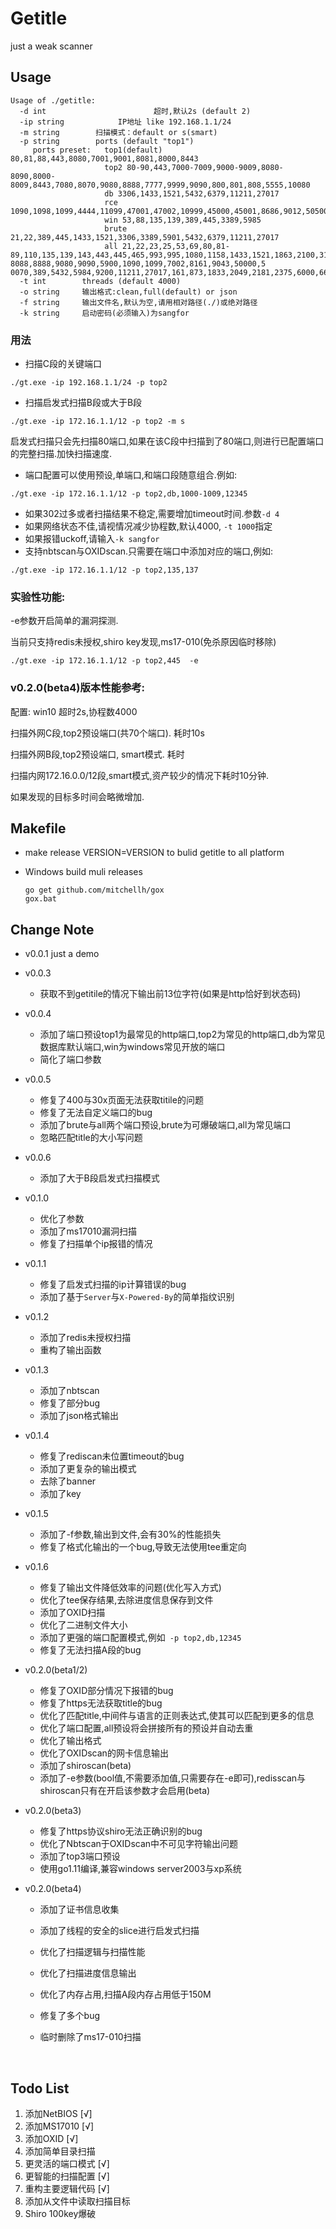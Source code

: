 # Getitle
just a weak scanner


## Usage

```
Usage of ./getitle:
  -d int                        超时,默认2s (default 2)
  -ip string            IP地址 like 192.168.1.1/24
  -m string        扫描模式：default or s(smart)
  -p string        ports (default "top1")
     ports preset:   top1(default) 80,81,88,443,8080,7001,9001,8081,8000,8443
                     top2 80-90,443,7000-7009,9000-9009,8080-8090,8000-8009,8443,7080,8070,9080,8888,7777,9999,9090,800,801,808,5555,10080
                     db 3306,1433,1521,5432,6379,11211,27017
                     rce 1090,1098,1099,4444,11099,47001,47002,10999,45000,45001,8686,9012,50500,4848,11111,4445,4786,5555,5556
                     win 53,88,135,139,389,445,3389,5985
                     brute 21,22,389,445,1433,1521,3306,3389,5901,5432,6379,11211,27017
                     all 21,22,23,25,53,69,80,81-89,110,135,139,143,443,445,465,993,995,1080,1158,1433,1521,1863,2100,3128,3306,3389,7001,8080,8081-8088,8888,9080,9090,5900,1090,1099,7002,8161,9043,50000,5
0070,389,5432,5984,9200,11211,27017,161,873,1833,2049,2181,2375,6000,6666,6667,7777,6868,9000,9001,12345,5632,9081,3700,4848,1352,8069,9300
  -t int        threads (default 4000)
  -o string     输出格式:clean,full(default) or json
  -f string     输出文件名,默认为空,请用相对路径(./)或绝对路径
  -k string     启动密码(必须输入)为sangfor  

```

### 用法



* 扫描C段的关键端口

`./gt.exe -ip 192.168.1.1/24 -p top2`

* 扫描启发式扫描B段或大于B段

`./gt.exe -ip 172.16.1.1/12 -p top2 -m s`

启发式扫描只会先扫描80端口,如果在该C段中扫描到了80端口,则进行已配置端口的完整扫描.加快扫描速度.

* 端口配置可以使用预设,单端口,和端口段随意组合.例如:

`./gt.exe -ip 172.16.1.1/12 -p top2,db,1000-1009,12345`

* 如果302过多或者扫描结果不稳定,需要增加timeout时间.参数`-d 4`
* 如果网络状态不佳,请视情况减少协程数,默认4000, `-t 1000`指定
* 如果报错uckoff,请输入`-k sangfor`
* 支持nbtscan与OXIDscan.只需要在端口中添加对应的端口,例如:

`./gt.exe -ip 172.16.1.1/12 -p top2,135,137`





### 实验性功能:

-e参数开启简单的漏洞探测.

当前只支持redis未授权,shiro key发现,ms17-010(免杀原因临时移除)

`./gt.exe -ip 172.16.1.1/12 -p top2,445  -e`





### v0.2.0(beta4)版本性能参考:

配置: win10 超时2s,协程数4000

扫描外网C段,top2预设端口(共70个端口). 耗时10s

扫描外网B段,top2预设端口, smart模式. 耗时

扫描内网172.16.0.0/12段,smart模式,资产较少的情况下耗时10分钟.

如果发现的目标多时间会略微增加.

## Makefile

 * make release VERSION=VERSION to bulid getitle to all platform

 * Windows build muli releases

   ```
   go get github.com/mitchellh/gox
   gox.bat
   ```

   

## Change Note

* v0.0.1 just a demo

* v0.0.3 
  
  * 获取不到getitile的情况下输出前13位字符(如果是http恰好到状态码)
  
* v0.0.4 
  * 添加了端口预设top1为最常见的http端口,top2为常见的http端口,db为常见数据库默认端口,win为windows常见开放的端口
  * 简化了端口参数
  
* v0.0.5 
  * 修复了400与30x页面无法获取titile的问题
  * 修复了无法自定义端口的bug
  * 添加了brute与all两个端口预设,brute为可爆破端口,all为常见端口
  * 忽略匹配title的大小写问题
  
* v0.0.6
  
  * 添加了大于B段启发式扫描模式
  
* v0.1.0
  * 优化了参数
  * 添加了ms17010漏洞扫描
  * 修复了扫描单个ip报错的情况
  
* v0.1.1

  * 修复了启发式扫描的ip计算错误的bug
  * 添加了基于`Server`与`X-Powered-By`的简单指纹识别  
  
* v0.1.2
  * 添加了redis未授权扫描
  * 重构了输出函数
  
* v0.1.3
  * 添加了nbtscan
  * 修复了部分bug
  * 添加了json格式输出
  
* v0.1.4
  * 修复了rediscan未位置timeout的bug
  * 添加了更复杂的输出模式
  * 去除了banner
  * 添加了key
  
* v0.1.5
  * 添加了-f参数,输出到文件,会有30%的性能损失
  * 修复了格式化输出的一个bug,导致无法使用tee重定向
  
* v0.1.6

    * 修复了输出文件降低效率的问题(优化写入方式)
    * 优化了tee保存结果,去除进度信息保存到文件
    * 添加了OXID扫描
    * 优化了二进制文件大小
    * 添加了更强的端口配置模式,例如` -p top2,db,12345` 
    * 修复了无法扫描A段的bug
    
* v0.2.0(beta1/2)
    * 修复了OXID部分情况下报错的bug
    * 修复了https无法获取title的bug
    * 优化了匹配title,中间件与语言的正则表达式,使其可以匹配到更多的信息
    * 优化了端口配置,all预设将会拼接所有的预设并自动去重
    * 优化了输出格式
    * 优化了OXIDscan的网卡信息输出
    * 添加了shiroscan(beta)
    * 添加了-e参数(bool值,不需要添加值,只需要存在-e即可),redisscan与shiroscan只有在开启该参数才会启用(beta)
    
* v0.2.0(beta3)
    * 修复了https协议shiro无法正确识别的bug
    * 优化了Nbtscan于OXIDscan中不可见字符输出问题
    * 添加了top3端口预设
    * 使用go1.11编译,兼容windows server2003与xp系统

* v0.2.0(beta4)
    * 添加了证书信息收集
    
    * 添加了线程的安全的slice进行启发式扫描
    
    * 优化了扫描逻辑与扫描性能
    
    * 优化了扫描进度信息输出
    
    * 优化了内存占用,扫描A段内存占用低于150M
    
    * 修复了多个bug
    
    * 临时删除了ms17-010扫描
    
      

​    

 ## Todo List

1. 添加NetBIOS  [√]
2. 添加MS17010 [√]
3. 添加OXID [√]
4. 添加简单目录扫描
5. 更灵活的端口模式 [√]
6. 更智能的扫描配置  [√]
7. 重构主要逻辑代码  [√]
8. 添加从文件中读取扫描目标
9. Shiro 100key爆破